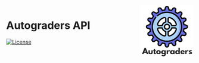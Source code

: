 <img src="https://raw.githubusercontent.com/Autograders/logo/master/logo/full.png" width="145px" align="right" />

# Autograders API

[![License](https://img.shields.io/github/license/autograders/api)](https://github.com/Autograders/api/blob/master/LICENSE)
